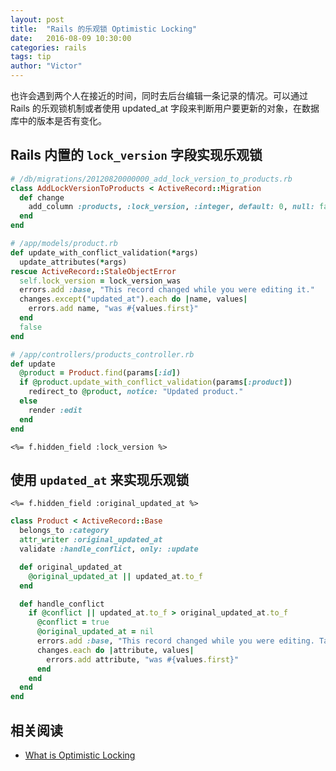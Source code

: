 ```yaml
---
layout: post
title:  "Rails 的乐观锁 Optimistic Locking"
date:   2016-08-09 10:30:00
categories: rails
tags: tip
author: "Victor"
---
```


也许会遇到两个人在接近的时间，同时去后台编辑一条记录的情况。可以通过 Rails 的乐观锁机制或者使用 updated_at 字段来判断用户要更新的对象，在数据库中的版本是否有变化。

## Rails 内置的 `lock_version` 字段实现乐观锁


```ruby
# /db/migrations/20120820000000_add_lock_version_to_products.rb
class AddLockVersionToProducts < ActiveRecord::Migration
  def change
    add_column :products, :lock_version, :integer, default: 0, null: false
  end
end

# /app/models/product.rb
def update_with_conflict_validation(*args)
  update_attributes(*args)
rescue ActiveRecord::StaleObjectError
  self.lock_version = lock_version_was
  errors.add :base, "This record changed while you were editing it."
  changes.except("updated_at").each do |name, values|
    errors.add name, "was #{values.first}"
  end
  false
end

# /app/controllers/products_controller.rb
def update
  @product = Product.find(params[:id])
  if @product.update_with_conflict_validation(params[:product])
    redirect_to @product, notice: "Updated product."
  else
    render :edit
  end
end
```

```erb
<%= f.hidden_field :lock_version %>
```

## 使用 `updated_at` 来实现乐观锁

```erb
<%= f.hidden_field :original_updated_at %>
```

```ruby
class Product < ActiveRecord::Base
  belongs_to :category
  attr_writer :original_updated_at
  validate :handle_conflict, only: :update

  def original_updated_at
    @original_updated_at || updated_at.to_f
  end

  def handle_conflict
    if @conflict || updated_at.to_f > original_updated_at.to_f
      @conflict = true
      @original_updated_at = nil
      errors.add :base, "This record changed while you were editing. Take these changes into account and submit it again."
      changes.each do |attribute, values|
        errors.add attribute, "was #{values.first}"
      end
    end
  end
end
```

## 相关阅读

* [What is Optimistic Locking](http://api.rubyonrails.org/classes/ActiveRecord/Locking/Optimistic.html)

